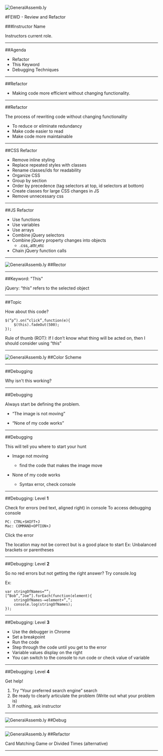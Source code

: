 ![GeneralAssemb.ly](../../img/icons/FEWD_Logo.png)

#FEWD - Review and Refactor 

###Instructor Name

Instructors current role.

---


##Agenda

*	Refactor
*	This Keyword
*	Debugging Techniques

---

##Refactor

*	Making code more efficient without changing functionality.

---

##Refactor

The process of rewriting code without changing functionality
*	To reduce or eliminate redundancy
*	Make code easier to read
*	Make code more maintainable

---

##CSS Refactor

*	Remove inline styling
*	Replace repeated styles with classes
*	Rename classes/ids for readability
*	Organize CSS
*	Group by section
*	Order by precedence (tag selectors at top, id selectors at bottom)
*	Create classes for large CSS changes in JS
*	Remove unnecessary css

---

##JS Refactor

*	Use functions
*	Use variables
*	Use arrays
*	Combine jQuery selectors
*	Combine jQuery property changes into objects
	*	.css,.attr,etc
*	Chain jQuery function calls

---

![GeneralAssemb.ly](../../img/icons/code_along.png)
##Rector

---


##Keyword: "This"

jQuery: “this” refers to the selected object

---


##Topic

How about this code?

```
$(“p”).on(“click”,function(e){
    $(this).fadeOut(500);
});
```

Rule of thumb (ROT): If I don’t know what thing will be acted on, then I should consider using “this”


---

![GeneralAssemb.ly](../../img/icons/code_along.png)
##Color Scheme

---


##Debugging

Why isn't this working?

---


##Debugging

Always start be defining the problem. 

*	“The image is not moving”

*	“None of my code works”

---


##Debugging

This will tell you where to start your hunt

*	Image not moving
	*	find the code that makes the image move

*	None of my code works
	*	Syntax error, check console
---


##Debugging: Level __1__

Check for errors (red text, aligned right) in console
To access debugging console
	
	PC: CTRL+SHIFT+J
	Mac: COMMAND+OPTION+J

Click the error

The location may not be correct but is a good place to start
Ex: Unbalanced brackets or parentheses

---



##Debugging: Level __2__
	
So no red errors but not getting the right answer?
Try console.log

Ex: 

```
var stringOfNames=“”;
[“Bob”,”Joe”].forEach(function(element){
	stringOfNames-=element+”,”;
	console.log(stringOfNames);
});
```

---


##Debugging: Level __3__

*	Use the debugger in Chrome
*	Set a breakpoint
*	Run the code
*	Step through the code until you get to the error
*	Variable values display on the right
*	You can switch to the console to run code or check value of variable

---

##Debugging: Level __4__

Get help!

1.	Try “Your preferred search engine” search
2.	Be ready to clearly articulate the problem (Write out what your problem is)	
3.	If nothing, ask instructor



---

![GeneralAssemb.ly](../../img/icons/code_along.png)
##Debug

---


![GeneralAssemb.ly](../../img/icons/exercise_icon_md.png)
##Refactor

Card Matching Game or Divided Times (alternative)

---
